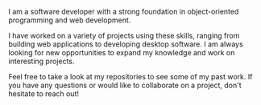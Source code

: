 I am a software developer with a strong foundation in object-oriented programming and web development.



I have worked on a variety of projects using these skills, ranging from building web applications to developing desktop software. I am always looking for new opportunities to expand my knowledge and work on interesting projects.

Feel free to take a look at my repositories to see some of my past work. If you have any questions or would like to collaborate on a project, don't hesitate to reach out!
